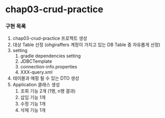 # chap03-crud-practice

### 구현 목록

1. chap03-crud-practice 프로젝트 생성
2. 대상 Table 선정 (ohgiraffers 계정이 가지고 있는 DB Table 중 자유롭게 선정)
3. setting
    1. gradle dependencies setting
    2. JDBCTemplate
    3. connection-info.properties
    4. XXX-query.xml
4. 테이블과 매핑 될 수 있는 DTO 생성
5. Application 클래스 생성
    1. 조회 기능 2개 (1행, n행 결과)
    2. 삽입 기능 1개
    3. 수정 기능 1개
    4. 삭제 기능 1개